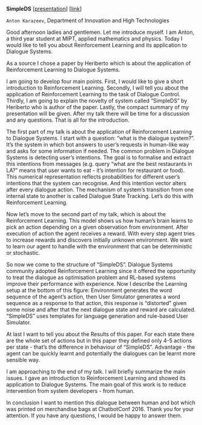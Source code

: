 **SimpleDS** [[presentation](simpleds_karazeev.pdf)] [[link](https://arxiv.org/pdf/1601.04574.pdf)]

`Anton Karazeev`, Department of Innovation and High Technologies

Good afternoon ladies and gentlemen.
Let me introduce myself. I am Anton, a third year student at MIPT, applied mathematics and physics.
Today I would like to tell you about Reinforcement Learning and its application to Dialogue Systems.

As a source I chose a paper by Heriberto which is about the application of Reinforcement Learning to Dialogue Systems.

I am going to develop four main points. First, I would like to give a short introduction to Reinforcement Learning. Secondly, I will tell you about the application of Reinforcement Learning to the task of Dialogue Control. Thirdly, I am going to explain the novelty of system called “SimpleDS” by Heriberto who is author of the paper. Lastly, the compact summary of my presentation will be given.
After my talk there will be time for a discussion and any questions. That is all for the introduction.

The first part of my talk is about the application of Reinforcement Learning to Dialogue Systems.
I start with a question: “what is the dialogue system?”. It’s the system in which bot answers to user’s requests in human-like way and asks for some information if needed.
The common problem in Dialogue Systems is detecting user’s intentions. The goal is to formalise and extract this intentions from messages (e.g. query “what are the best restaurants in LA?” means that user wants to eat - it’s intention for restaurant or food). This numerical representation reflects probabilities for different user’s intentions that the system can recognise. And this intention vector alters after every dialogue action. The mechanism of system’s transition from one internal state to another is called Dialogue State Tracking. Let’s do this with Reinforcement Learning.

Now let’s move to the second part of my talk, which is about the Reinforcement Learning. This model shows us how human’s brain learns to pick an action depending on a given observation from environment. After execution of action the agent receives a reward. With every step agent tries to increase rewards and discovers initially unknown environment. We want to learn our agent to handle with the environment that can be deterministic or stochastic.

So now we come to the structure of “SimpleDS”.
Dialogue Systems community adopted Reinforcement Learning since it offered the opportunity to treat the dialogue as optimisation problem and RL-based systems improve their performance with experience.
Now I describe the Learning setup at the bottom of this figure: Environment generates the word sequence of the agent’s action, then User Simulator generates a word sequence as a response to that action, this response is “distorted” given some noise and after that the next dialogue state and reward are calculated.
“SimpleDS” uses templates for language generation and rule-based User Simulator.

At last I want to tell you about the Results of this paper. For each state there are the whole set of actions but in this paper they defined only 4-5 actions per state - that’s the difference in behaviour of “SimpleDS”. Advantage - the agent can be quickly learnt and potentially the dialogues can be learnt more sensible way.

I am approaching to the end of my talk. I will briefly summarize the main issues. I gave an introduction to Reinforcement Learning and showed its application to Dialogue Systems. The main goal of this work is to reduce intervention from system developers - from human.

In conclusion I want to mention this dialogue between human and bot which was printed on merchandise bags at ChatbotConf 2016.
Thank you for your attention. If you have any questions, I would be happy to answer them.
